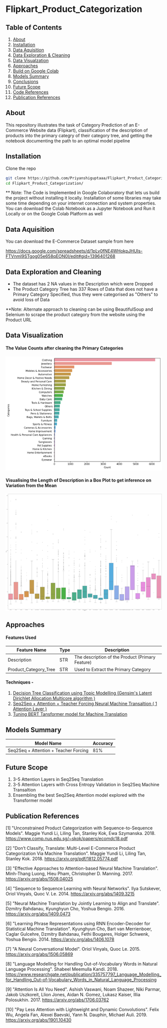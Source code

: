 # Flipkart_Product_Categorization

## Table of Contents

1. [About](#about)
2. [Installation](#installation)
3. [Data Aquisition](#data-aquisition)
4. [Data Exploration & Cleaning](#data-exploration-and-cleaning)
5. [Data Visualzation](#data-visualization)
6. [Approaches](#approaches)
7. [Build on Google Colab](#build-on-google-colab)
8. [Models Summary](#models-summary)
9. [Conclusions](#concluions)
10. [Future Scope](#future-scope)
11. [Code References](#code-references)
12. [Publication References](#publication-references)

## About

This repository illustrates the task of Category Prediction of an E-Commerce Website data (Flipkart), classification of the description of products into the primary categry of their category tree, and getting the notebook documenting the path to an optimal model pipeline

## Installation

 Clone the repo

```bash
git clone https://github.com/Priyanshiguptaaa/Flipkart_Product_Categorization/-.git
cd Flipkart_Product_Categorization/
```

** Note: The Code is Implemented in Google Colaboratory that lets us build the project without installing it locally. Installation of some libraries may take some time depending on your internet connection and system properties. You can download the Colab Notebook as a Jupyter Notebook and Run it Locally or on the Google Colab Platform as well

## Data Aquisition

You can download the E-Commerce Dataset sample from here

https://docs.google.com/spreadsheets/d/1pLv0fNE4WHokpJHUIs-FTVnmI9STgog05e658qEON0I/edit#gid=1396401268

## Data Exploration and Cleaning

- The dataset has 2 NA values in the Description which were Dropped
- The Product Category Tree has 337 Rows of Data that does not have a Primary Category Specified, thus they were categorised as "Others" to avoid loss of Data

**Note: Alternate approach to cleaning can be using BeautifulSoup and Selenium to scrape the product category from the website using the Product URL 


## Data Visualization

#### The Value Counts after cleaning the Primary Categories
![after_cleaning_categories](https://github.com/Priyanshiguptaaa/Flipkart_Product_Categorization/blob/main/visualizations/after_cleaning_categories.png)

#### Visualising the Length of Description in a Box Plot to get inference on Variation from the Mean
![](https://github.com/Priyanshiguptaaa/Flipkart_Product_Categorization/blob/main/visualizations/boxplot_descriptionlength.png)


## Approaches

#### Features Used

| Feature Name       | Type            | Description                           |
| ---                | ---             | ---                                   | 
| Description            | STR             | The description of the Product  (Primary Feature)      |
| Product_Category_Tree           | STR            | Used to Extract the Primary Category        |

#### Techniques - 

1. [Decision Tree Classification using Topic Modelling (Gensim's Latent Dirichlet Allocation Multicore algorithm )](#)
2. [Seq2Seq + Attention + Teacher Forcing Neural Machine Transaltion ( 1 Attention Layer )](#)
3. [Tuning BERT Tansformer model for Machine Translation](#)

## Models Summary

| Model Name       | Accuracy           |       
| ---                | ---             |  
| Seq2Seq + Attention + Teacher Forcing       | 81%    |       

## Future Scope

1. 3-5 Attention Layers in Seq2Seq Translation
2. 3-5 Attention Layers with Cross Entropy Validation in Seq2Seq Machine Transaltion
3. Ensembling the best Seq2Seq Attention model explored with the Transformer model

## Publication References

[1] "Unconstrained Product Categorization with Sequence-to-Sequence Models". Maggie Yundi Li, Liling Tan, Stanley Kok, Ewa Szymanska. 2018. https://www.comp.nus.edu.sg/~skok/papers/ecomdc18.pdf

[2] "Don’t Classify, Translate: Multi-Level E-Commerce Product Categorization Via Machine Translation". Maggie Yundi Li, Liling Tan, Stanley Kok. 2018. https://arxiv.org/pdf/1812.05774.pdf

[3] "Effective Approaches to Attention-based Neural Machine Translation". Minh-Thang Luong, Hieu Pham, Christopher D. Manning. 2017. https://arxiv.org/abs/1508.04025

[4] "Sequence to Sequence Learning with Neural Networks". Ilya Sutskever, Oriol Vinyals, Quoc V. Le. 2014. https://arxiv.org/abs/1409.3215

[5] "Neural Machine Translation by Jointly Learning to Align and Translate". Dzmitry Bahdanau, Kyunghyun Cho, Yoshua Bengio. 2016. https://arxiv.org/abs/1409.0473

[6] "Learning Phrase Representations using RNN Encoder-Decoder for Statistical Machine Translation". Kyunghyun Cho, Bart van Merrienboer, Caglar Gulcehre, Dzmitry Bahdanau, Fethi Bougares, Holger Schwenk, Yoshua Bengio. 2014. https://arxiv.org/abs/1406.1078

[7] "A Neural Conversational Model". Oriol Vinyals, Quoc Le. 2015. https://arxiv.org/abs/1506.05869

[8] "Language Modelling for Handling Out-of-Vocabulary Words in Natural Language Processing". Shabeel Meemulla Kandi. 2018. https://www.researchgate.net/publication/335757797_Language_Modelling_for_Handling_Out-of-Vocabulary_Words_in_Natural_Language_Processing

[9] "Attention Is All You Need". Ashish Vaswani, Noam Shazeer, Niki Parmar, Jakob Uszkoreit, Llion Jones, Aidan N. Gomez, Lukasz Kaiser, Illia Polosukhin. 2017. https://arxiv.org/abs/1706.03762

[10] "Pay Less Attention with Lightweight and Dynamic Convolutions". Felix Wu, Angela Fan, Alexei Baevski, Yann N. Dauphin, Michael Auli. 2019. https://arxiv.org/abs/1901.10430

